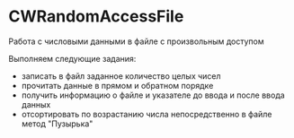 # CWRandomAccessFile

Работа с числовыми данными в файле с произвольным доступом

Выполняем следующие задания:
- записать в файл заданное количество целых чисел
- прочитать данные в прямом и обратном порядке
- получить информацию о файле и указателе до ввода и после ввода данных
- отсортировать по возрастанию числа непосредственно в файле метод "Пузырька"
